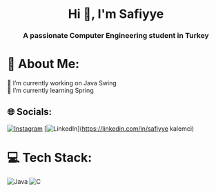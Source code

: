 <h1 align="center">Hi 👋, I'm Safiyye</h1>
<h3 align="center">A passionate Computer Engineering student in Turkey</h3>

# 💫 About Me:
🔭 I’m currently working on Java Swing<br>🌱 I’m currently learning Spring<br>


## 🌐 Socials:
[![Instagram](https://img.shields.io/badge/Instagram-%23E4405F.svg?logo=Instagram&logoColor=white)](https://instagram.com/kalemcisafiyye) [![LinkedIn](https://img.shields.io/badge/LinkedIn-%230077B5.svg?logo=linkedin&logoColor=white)](https://linkedin.com/in/safiyye kalemci) 

# 💻 Tech Stack:
![Java](https://img.shields.io/badge/java-%23ED8B00.svg?style=for-the-badge&logo=openjdk&logoColor=white) ![C](https://img.shields.io/badge/c-%2300599C.svg?style=for-the-badge&logo=c&logoColor=white)

<!-- Proudly created with GPRM ( https://gprm.itsvg.in ) -->

